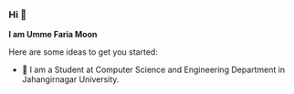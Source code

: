 ### Hi 👋


**I am Umme Faria Moon** 

Here are some ideas to get you started:

- 🔭 I am a Student at Computer Science and Engineering Department in Jahangirnagar University.

